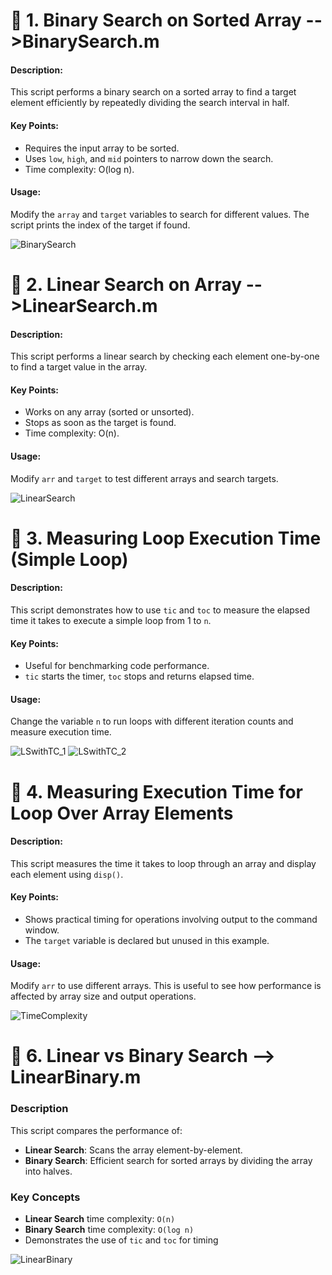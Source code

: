 # 📌 1. Binary Search on Sorted Array -->BinarySearch.m
#### Description:
This script performs a binary search on a sorted array to find a target element efficiently by repeatedly dividing the search interval in half.

#### Key Points:
- Requires the input array to be sorted.
- Uses ```low```, ```high```, and ```mid``` pointers to narrow down the search.
- Time complexity: O(log n).

#### Usage:
Modify the ```array``` and ```target``` variables to search for different values. The script prints the index of the target if found.

![BinarySearch](https://github.com/user-attachments/assets/3ca15ec8-232e-4d87-bed7-6113eb570892)

# 📌 2. Linear Search on Array -->LinearSearch.m
#### Description:
This script performs a linear search by checking each element one-by-one to find a target value in the array.

#### Key Points:
- Works on any array (sorted or unsorted).
- Stops as soon as the target is found.
- Time complexity: O(n).

#### Usage:
Modify ```arr``` and ```target``` to test different arrays and search targets.

![LinearSearch](https://github.com/user-attachments/assets/0c0d750e-f767-45f7-8df8-0e70a21bf93e)

# 📌 3. Measuring Loop Execution Time (Simple Loop)
#### Description:
This script demonstrates how to use ```tic``` and ```toc``` to measure the elapsed time it takes to execute a simple loop from 1 to ```n```.

#### Key Points:
- Useful for benchmarking code performance.
- ```tic``` starts the timer, ```toc``` stops and returns elapsed time.

#### Usage:
Change the variable ```n``` to run loops with different iteration counts and measure execution time.

![LSwithTC_1](https://github.com/user-attachments/assets/4b3f39e2-19c6-464e-8ee7-a8b0b5808f62)
![LSwithTC_2](https://github.com/user-attachments/assets/f6927af7-d018-4d29-8ae3-9f2baf30ddb6)

# 📌 4. Measuring Execution Time for Loop Over Array Elements
#### Description:
This script measures the time it takes to loop through an array and display each element using ```disp()```.

#### Key Points:
- Shows practical timing for operations involving output to the command window.
- The ```target``` variable is declared but unused in this example.

#### Usage:
Modify ```arr``` to use different arrays. This is useful to see how performance is affected by array size and output operations.

![TimeComplexity](https://github.com/user-attachments/assets/99315fe9-e63a-4161-9ff2-b1deb584e8f1)

# 📌 6. Linear vs Binary Search --> LinearBinary.m

### Description
This script compares the performance of:
- **Linear Search**: Scans the array element-by-element.
- **Binary Search**: Efficient search for sorted arrays by dividing the array into halves.

### Key Concepts
- **Linear Search** time complexity: `O(n)`
- **Binary Search** time complexity: `O(log n)`
- Demonstrates the use of `tic` and `toc` for timing

![LinearBinary](https://github.com/user-attachments/assets/8bfc151e-04cb-4426-987f-de763599adea)

